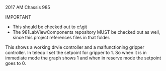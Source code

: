 2017 AM Chassis 985

IMPORTANT

* This should be checked out to c:\git
* The 981LabViewComponents repository MUST be checked out as well, since this project references files in that folder.


This shows a working drvie controller and a malfunctioning gripper controller. In teleop I set the setpoint for gripper to 1.
So when it is in immediate mode the graph shows 1 and when in reserve mode the setpoint goes to 0.



